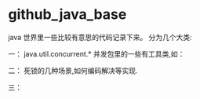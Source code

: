 # github_java_base
java 世界里一些比较有意思的代码记录下来。
分为几个大类:

一： java.util.concurrent.* 并发包里的一些有工具类,如：


二： 死锁的几种场景,如何编码解决等实现.

三： 

